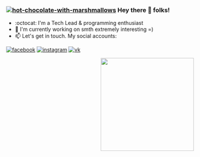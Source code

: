 ### <a href="https://github.com/OlgaGolovkina"><img src="https://img.icons8.com/clouds/75/000000/hot-chocolate-with-marshmallows.png" alt="hot-chocolate-with-marshmallows"/></a> Hey there 👋 folks! 

- :octocat: I'm a Tech Lead & programming enthusiast
- 🐣 I'm currently working on smth extremely interesting =)
- 📫 Let's get in touch. My social accounts: 
<p align="left">
  <a href="https://www.facebook.com/coddess"><img src="https://img.icons8.com/bubbles/75/000000/facebook-circled.png" alt="facebook"/></a>
  <a href="https://www.instagram.com/september013"><img src="https://img.icons8.com/bubbles/75/000000/instagram-new.png" alt="instagram"/></a>
  <a href="https://vk.com/id239398325"><img src="https://img.icons8.com/bubbles/75/000000/vk-com.png" alt="vk"/></a>
  </p>

<p align="right">
 <img src="https://media.giphy.com/media/WUlplcMpOCEmTGBtBW/giphy.gif" width="250">
</p>

